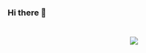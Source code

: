 ### Hi there 👋

<!-- ![](https://github-readme-stats.vercel.app/api?username=movieatravelove) -->

<h1 align="center"> <a href="https://sunguoqi.com/"> <img src="https://readme-typing-svg.herokuapp.com/?lines=console.log(%22Hello%2C%20World!%22);Hello World!&center=true&size=27"> </a> </h1>
